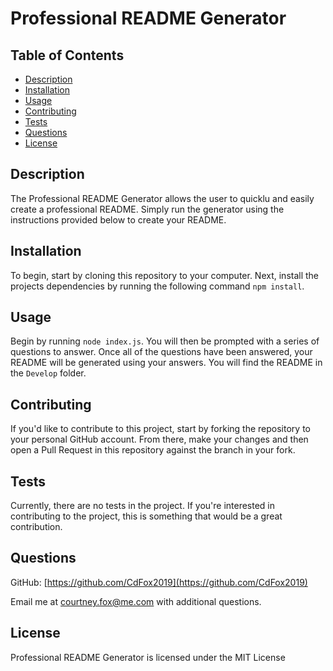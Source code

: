 # Professional README Generator


## Table of Contents

* [Description](#description)
* [Installation](#installation)
* [Usage](#usage)
* [Contributing](#contributing)
* [Tests](#tests)
* [Questions](#questions)
* [License](#license)

## Description

The Professional README Generator allows the user to quicklu and easily create a professional README. Simply run the generator using the instructions provided below to create your README.

## Installation

To begin, start by cloning this repository to your computer. Next, install the projects dependencies by running the following command `npm install`.

## Usage

Begin by running `node index.js`. You will then be prompted with a series of questions to answer. Once all of the questions have been answered, your README will be generated using your answers. You will find the README in the `Develop` folder.

## Contributing

If you'd like to contribute to this project, start by forking the repository to your personal GitHub account. From there, make your changes and then open a Pull Request in this repository against the branch in your fork.

## Tests

Currently, there are no tests in the project. If you're interested in contributing to the project, this is something that would be a great contribution. 

## Questions

GitHub: [https://github.com/CdFox2019](https://github.com/CdFox2019)

Email me at [courtney.fox@me.com](courtney.fox@me.com) with additional questions.

## License

Professional README Generator is licensed under the MIT License